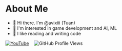# About Me

- 👋 Hi there. I'm @avixiii (Tuan)
- 👀 I'm interested in game development and AI, ML
- 🧡 I like reading and writing code

[![YouTube](https://img.shields.io/youtube/channel/subscribers/UCfSwRNq0Rsm3v3zztAfRYiw?style=social)](https://www.youtube.com/@avixiii)&nbsp;&nbsp;&nbsp;&nbsp;![GitHub Profile Views](https://komarev.com/ghpvc/?username=avixiii)

